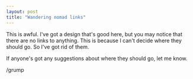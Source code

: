 ```yaml
---
layout: post
title: "Wandering nomad links"
---
```

This is awful. I've got a design that's good here, but you may notice that
there are no links to anything. This is because I can't decide where they
should go. So I've got rid of them.

If anyone's got any suggestions about where they should go, let me know.

/grump

